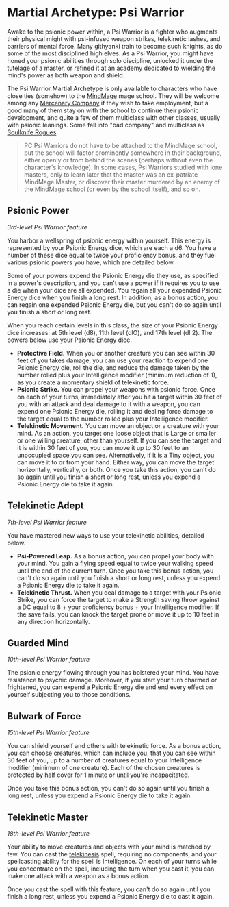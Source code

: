 # Martial Archetype: Psi Warrior
Awake to the psionic power within, a Psi Warrior is a fighter who augments their physical might with psi-infused weapon strikes, telekinetic lashes, and barriers of mental force. Many githyanki train to become such knights, as do some of the most disciplined high elves. As a Psi Warrior, you might have honed your psionic abilities through solo discipline, unlocked it under the tutelage of a master, or refined it at an academy dedicated to wielding the mind's power as both weapon and shield.

The Psi Warrior Martial Archetype is only available to characters who have close ties (somehow) to the [MindMage](../../Organizations/MageSchools/MindMage.md) mage school. They will be welcome among any [Mercenary Company](../../Organizations/MercCompanies/) if they wish to take employment, but a good many of them stay on with the school to continue their psionic development, and quite a few of them multiclass with other classes, usually with psionic leanings. Some fall into "bad company" and multiclass as [Soulknife Rogues](../Rogue/Soulknife.md).

> PC Psi Warriors do not have to be attached to the MindMage school, but the school will factor prominently somewhere in their background, either openly or from behind the scenes (perhaps without even the character's knowledge). In some cases, Psi Warriors studied with lone masters, only to learn later that the master was an ex-patriate MindMage Master, or discover their master murdered by an enemy of the MindMage school (or even by the school itself), and so on.

## Psionic Power
*3rd-level Psi Warrior feature*

You harbor a wellspring of psionic energy within yourself. This energy is represented by your Psionic Energy dice, which are each a d6. You have a number of these dice equal to twice your proficiency bonus, and they fuel various psionic powers you have, which are detailed below.

Some of your powers expend the Psionic Energy die they use, as specified in a power's description, and you can't use a power if it requires you to use a die when your dice are all expended. You regain all your expended Psionic Energy dice when you finish a long rest. In addition, as a bonus action, you can regain one expended Psionic Energy die, but you can't do so again until you finish a short or long rest.

When you reach certain levels in this class, the size of your Psionic Energy dice increases: at 5th level (d8), 11th level (dlO), and 17th level (dl 2). The powers below use your Psionic Energy dice.

* **Protective Field.** When you or another creature you can see within 30 feet of you takes damage, you can use your reaction to expend one Psionic Energy die, roll the die, and reduce the damage taken by the number rolled plus your Intelligence modifier (minimum reduction of 1), as you create a momentary shield of telekinetic force.
* **Psionic Strike.** You can propel your weapons with psionic force. Once on each of your turns, immediately after you hit a target within 30 feet of you with an attack and deal damage to it with a weapon, you can expend one Psionic Energy die, rolling it and dealing force damage to the target equal to the number rolled plus your Intelligence modifier.
* **Telekinetic Movement.** You can move an object or a creature with your mind. As an action, you target one loose object that is Large or smaller or one willing creature, other than yourself. If you can see the target and it is within 30 feet of you, you can move it up to 30 feet to an unoccupied space you can see. Alternatively, if it is a Tiny object, you can move it to or from your hand. Either way, you can move the target horizontally, vertically, or both. Once you take this action, you can't do so again until you finish a short or long rest, unless you expend a Psionic Energy die to take it again.

## Telekinetic Adept
*7th-level Psi Warrior feature*

You have mastered new ways to use your telekinetic abilities, detailed below.

* **Psi-Powered Leap.** As a bonus action, you can propel your body with your mind. You gain a flying speed equal to twice your walking speed until the end of the current turn. Once you take this bonus action, you can't do so again until you finish a short or long rest, unless you expend a Psionic Energy die to take it again.
* **Telekinetic Thrust.** When you deal damage to a target with your Psionic Strike, you can force the target to make a Strength saving throw against a DC equal to 8 + your proficiency bonus + your Intelligence modifier. If the save fails, you can knock the target prone or move it up to 10 feet in any direction horizontally.

## Guarded Mind
*10th-level Psi Warrior feature*

The psionic energy flowing through you has bolstered your mind. You have resistance to psychic damage. Moreover, if you start your turn charmed or frightened, you can expend a Psionic Energy die and end every effect on yourself subjecting you to those conditions.

## Bulwark of Force
*15th-level Psi Warrior feature*

You can shield yourself and others with telekinetic force. As a bonus action, you can choose creatures, which can include you, that you can see within 30 feet of you, up to a number of creatures equal to your Intelligence modifier (minimum of one creature). Each of the chosen creatures is protected by half cover for 1 minute or until you're incapacitated.

Once you take this bonus action, you can't do so again until you finish a long rest, unless you expend a Psionic Energy die to take it again.

## Telekinetic Master
*18th-level Psi Warrior feature*

Your ability to move creatures and objects with your mind is matched by few. You can cast the [telekinesis]() spell, requiring no components, and your spellcasting ability for the spell is Intelligence. On each of your turns while you concentrate on the spell, including the turn when you cast it, you can make one attack with a weapon as a bonus action.

Once you cast the spell with this feature, you can't do so again until you finish a long rest, unless you expend a Psionic Energy die to cast it again.
